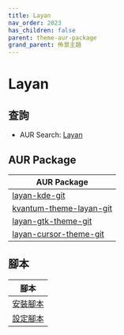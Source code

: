 ```yaml
---
title: Layan
nav_order: 2023
has_children: false
parent: theme-aur-package
grand_parent: 佈景主題
---
```



# Layan


## 查詢

* AUR Search: [Layan](https://aur.archlinux.org/packages?O=0&SeB=nd&K=Layan&outdated=&SB=m&SO=d&PP=50&submit=Go)


## AUR Package

| AUR Package |
| --- |
| [layan-kde-git](https://aur.archlinux.org/packages/layan-kde-git) |
| [kvantum-theme-layan-git](https://aur.archlinux.org/packages/kvantum-theme-layan-git) |
| [layan-gtk-theme-git](https://aur.archlinux.org/packages/layan-gtk-theme-git) |
| [layan-cursor-theme-git](https://aur.archlinux.org/packages/layan-cursor-theme-git) |


## 腳本

| 腳本 |
| --- |
| [安裝腳本](https://github.com/samwhelp/ezarcher-adjustment/tree/main/prototype/theme/layan) |
| [設定腳本](https://github.com/samwhelp/ezarcher-adjustment/tree/main/prototype/de/kde-plasma/part/style/kde-plasma-style-layan-solid-dark-breeze) |
